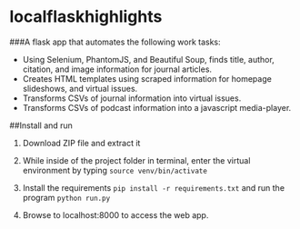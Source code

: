 # localflaskhighlights


###A flask app that automates the following work tasks:
- Using Selenium, PhantomJS, and Beautiful Soup, finds title, author, citation, and image information for journal articles.
- Creates HTML templates using scraped information for homepage slideshows, and virtual issues.
- Transforms CSVs of journal information into virtual issues.
- Transforms CSVs of podcast information into a javascript media-player.

##Install and run

1. Download ZIP file and extract it

2. While inside of the project folder in terminal, enter the virtual environment by typing `source venv/bin/activate`

3. Install the requirements `pip install -r requirements.txt` and run the program `python run.py`

4. Browse to localhost:8000 to access the web app.
